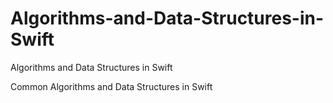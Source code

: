 # Algorithms-and-Data-Structures-in-Swift
Algorithms and Data Structures in Swift

Common Algorithms and Data Structures in Swift
